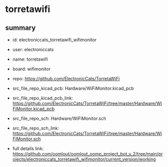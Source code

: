 # torretawifi
 
## summary 
* id: electroniccats_torretawifi_wifimonitor
* user: electroniccats
* name: torretawifi
* board: wifimonitor
* repo: https://github.com/ElectronicCats/TorretaWiFi
* src_file_repo_kicad_pcb: Hardware/WiFiMonitor.kicad_pcb
* src_file_repo_kicad_pcb_link: https://github.com/ElectronicCats/TorretaWiFi/tree/master/Hardware/WiFiMonitor.kicad_pcb


* src_file_repo_sch: Hardware/WiFiMonitor.sch
* src_file_repo_sch_link: https://github.com/ElectronicCats/TorretaWiFi/tree/master/Hardware/WiFiMonitor.sch
* full details link: https://github.com/oomlout/oomlout_oomp_project_bot_v_2/tree/main/projects/electroniccats_torretawifi_wifimonitor/current_version/working  







